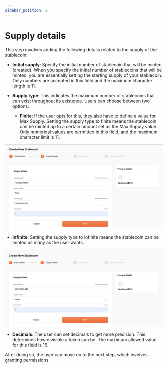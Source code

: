 ```yaml
---
sidebar_position: 2
---
```


# Supply details

This step involves adding the following details related to the supply of the stablecoin:

- **Initial supply**: Specify the initial number of stablecoin that will be minted (created). When you specify the initial number of stablecoins that will be minted, you are essentially setting the starting supply of your stablecoin. Only numbers are accepted in this field and the maximum character length is 11.

- **Supply type**: This indicates the maximum number of stablecoins that can exist throughout its existence. Users can choose between two options:

  - **Finite**: If the user opts for this, they also have to define a value for Max Supply. Setting the supply type to finite means the stablecoin can be minted up to a certain amount set as the Max Supply value. 
  Only numerical values are permitted in this field, and the maximum character limit is 11. 

![Supply Details](../../static/img/step2.5.png)

  - **Infinite**: Setting the supply type to infinite means the stablecoin can be minted as many as the user wants.

  ![Supply Details](../../static/img/step2.png)

- **Decimals**: The user can set decimals to get more precision. This determines how divisible a token can be. The maximum allowed value for this field is 16.


After doing so, the user can move on to the next step, which involves granting permissions 
